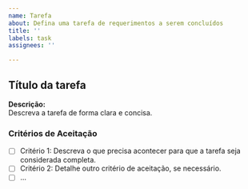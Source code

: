 ```yaml
---
name: Tarefa
about: Defina uma tarefa de requerimentos a serem concluídos
title: ''
labels: task
assignees: ''

---
```


## Título da tarefa

**Descrição:**<br>
Descreva a tarefa de forma clara e concisa.

### Critérios de Aceitação

- [ ] Critério 1: Descreva o que precisa acontecer para que a tarefa seja considerada completa.
- [ ] Critério 2: Detalhe outro critério de aceitação, se necessário.
- [ ] ...
